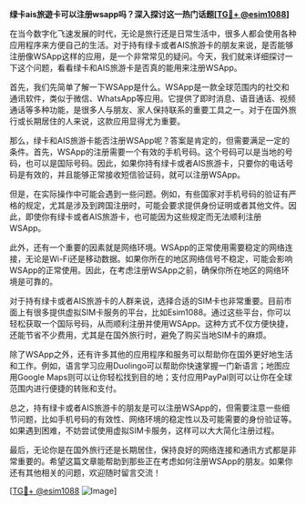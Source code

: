 **绿卡ais旅遊卡可以注册wsapp吗？深入探讨这一热门话题[[TG💪+ @esim1088](https://t.me/s/esim1088)]**

在当今数字化飞速发展的时代，无论是旅行还是日常生活中，很多人都会使用各种应用程序来方便自己的生活。对于持有绿卡或者AIS旅游卡的朋友来说，是否能够注册像WSApp这样的应用，是一个非常常见的疑问。今天，我们就来详细探讨一下这个问题，看看绿卡和AIS旅游卡是否真的能用来注册WSApp。

首先，我们先简单了解一下WSApp是什么。WSApp是一款全球范围内的社交和通讯软件，类似于微信、WhatsApp等应用。它提供了即时消息、语音通话、视频通话等多种功能，是很多人与朋友、家人保持联系的重要工具之一。对于在国外旅行或长期居住的人来说，这款应用显得尤为重要。

那么，绿卡和AIS旅游卡能否注册WSApp呢？答案是肯定的，但需要满足一定的条件。首先，WSApp的注册需要一个有效的手机号码。这个号码可以是当地的号码，也可以是国际号码。因此，如果你持有绿卡或者AIS旅游卡，只要你的电话号码是有效的，并且能够正常接收短信验证码，就可以注册WSApp。

但是，在实际操作中可能会遇到一些问题。例如，有些国家对手机号码的验证有严格的规定，尤其是涉及到跨国注册时，可能会要求提供身份证明或者其他文件。因此，即使你有绿卡或者AIS旅游卡，也可能因为这些规定而无法顺利注册WSApp。

此外，还有一个重要的因素就是网络环境。WSApp的正常使用需要稳定的网络连接，无论是Wi-Fi还是移动数据。如果你所在的地区网络信号不稳定，可能会影响WSApp的正常使用。因此，在考虑注册WSApp之前，确保你所在地区的网络环境是可靠的。

对于持有绿卡或者AIS旅游卡的人群来说，选择合适的SIM卡也非常重要。目前市面上有很多提供虚拟SIM卡服务的平台，比如Esim1088。通过这些平台，你可以轻松获取一个国际号码，从而顺利注册并使用WSApp。这种方式不仅方便快捷，还能节省不少费用，尤其是在国外旅行时，避免了购买当地SIM卡的麻烦。

除了WSApp之外，还有许多其他的应用程序和服务可以帮助你在国外更好地生活和工作。例如，语言学习应用Duolingo可以帮助你快速掌握一门新语言；地图应用Google Maps则可以让你轻松找到目的地；支付应用PayPal则可以让你在全球范围内进行便捷的转账和支付。

总之，持有绿卡或者AIS旅游卡的朋友是可以注册WSApp的，但需要注意一些细节问题，比如手机号码的有效性、网络环境的稳定性以及可能需要的身份验证等。如果遇到困难，不妨尝试使用虚拟SIM卡服务，这样可以大大简化注册过程。

最后，无论你是在国外旅行还是长期居住，保持良好的网络连接和通讯方式都是非常重要的。希望这篇文章能帮助到那些正在考虑如何注册WSApp的朋友。如果你还有其他相关的问题，欢迎随时留言交流！

[[TG💪+ @esim1088](https://t.me/s/esim1088) ![Image](https://i.postimg.cc/4NQfJmqS/Snipaste-2025-05-13-00-14-12.png)]
